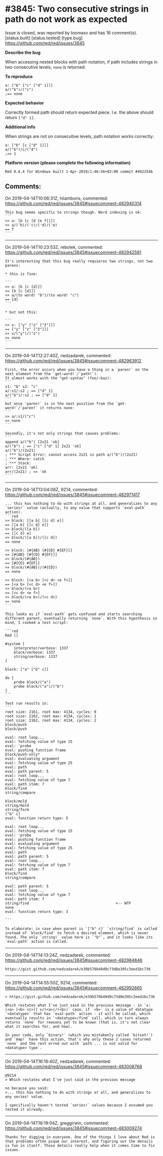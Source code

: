 
#3845: Two consecutive strings in path do not work as expected
================================================================================
Issue is closed, was reported by toomasv and has 16 comment(s).
[status.built] [status.tested] [type.bug]
<https://github.com/red/red/issues/3845>

**Describe the bug**

When accessing nested blocks with path notation, if path includes strings in two consecutive levels, `none` is returned.

**To reproduce**

```
a: ["b" ["c" ["d" 1]]]
a/("b")/("c")
;== none
```

**Expected behavior**

Correctly formed path should return expected piece.
I.e. the above should return `["d" 1]`.

**Additional info**

When strings are not on consecutive levels, path notation works correctly:

```
a: ["b" [c ["d" 1]]]
a/("b")/c/("d")
;== 1
```

**Platform version (please complete the following information)**
```
Red 0.6.4 for Windows built 1-Apr-2019/1:46:56+03:00 commit #4922546
```



Comments:
--------------------------------------------------------------------------------

On 2019-04-14T10:06:31Z, hiiamboris, commented:
<https://github.com/red/red/issues/3845#issuecomment-482940314>

    This bug seems specific to strings though. Word indexing is ok:
    ```
    >> a: [b [c [d [e f]]]]
    >> a/('b)/('c)/('d)/('e)
    == f
    ```

--------------------------------------------------------------------------------

On 2019-04-14T10:23:53Z, rebolek, commented:
<https://github.com/red/red/issues/3845#issuecomment-482942581>

    It's interesting that this bug really requieres two strings, not two parens:
    
    * this is fine:
    
    ```
    >> a: [b [c [d]]]
    == [b [c [d]]]
    >> a/(to word! "b")/(to word! "c")
    == [d]
    ```
    
    * but not this:
    
    ```
    >> x: ["y" ["z" ["ž"]]]
    == ["y" ["z" ["ž"]]]
    >> x/("y")/("z")
    == none
    ```

--------------------------------------------------------------------------------

On 2019-04-14T12:27:40Z, nedzadarek, commented:
<https://github.com/red/red/issues/3845#issuecomment-482963912>

    First, the error occurs when you have a thing in a `paren!` on the next element from the `get-word!`/`path!`).
    It almost works with the "get-syntax" (foo/:baz):
    ```
    s1: "b" s2: "c"
    a/:s1/:s2 ; == ["d" 1]
    a/("b")/:s2 ; == ["d" 1]
    ```
    but once `paren!` is in the next position from the `get-word!`/`paren!` it returns none:
    ```
    >> a/:s1/("c")
    == none
    ```
    
    Secondly, it's not only strings that causes problems:
    ```
    append a/("b") [2x21 'ok]
    a/("b") ; == ["c" ["d" 1] 2x21 'ok]
    a/("b")/(2x21)
    ; *** Script Error: cannot access 2x21 in path a/("b")/(2x21)
    ; *** Where: catch
    ; *** Stack:  
    arr: [2x21 'ok]
    arr/(2x21) ; == 'ok
    ```

--------------------------------------------------------------------------------

On 2019-04-14T13:04:08Z, 9214, commented:
<https://github.com/red/red/issues/3845#issuecomment-482971417>

    ... this has nothing to do with strings at all, and generalizes to any `series!` value (actually, to any value that supports `eval-path` action).
    ```red
    >> block: [[a b] [[c d] e]]
    == [[a b] [[c d] e]]
    >> block/([a b])
    == [[c d] e]
    >> block/([a b])/([c d])
    == none
    
    >> block: [#{AB} [#{CD} #{EF}]]
    == [#{AB} [#{CD} #{EF}]]
    >> block/(#{AB})
    == [#{CD} #{EF}]
    >> block/(#{AB})/(#{CD})
    == none
    
    >> block: [<a b> [<c d> <e f>]]
    == [<a b> [<c d> <e f>]]
    >> block/(<a b>)
    == [<c d> <e f>]
    >> block/(<a b>)/(<c d>)
    == none
    ```
    
    This looks as if `eval-path` gets confused and starts searching different parent, eventually returning `none`. With this hypothesis in mind, I cooked a test script:
    
    ```red
    Red []
    
    #system [
        interpreter/verbose: 1337
        block/verbose: 1337
        string/verbose: 1337
    ]
    
    block: ["a" ["b" c]]
    
    do [
        probe block/("a")
        probe block/("a")/("b")
    ]
    ```
    
    Test run results in:
    ```
    root size: 2161, root max: 4134, cycles: 0
    root size: 2162, root max: 4134, cycles: 1
    root size: 2162, root max: 4134, cycles: 2
    block/push
    block/push
    
    eval: root loop...
    eval: fetching value of type 15
    eval: 'probe
    eval: pushing function frame
    block/push-only*
    eval: evaluating argument
    eval: fetching value of type 25
    eval: path
    eval: path parent: 5
    eval: root loop...
    eval: fetching value of type 7
    eval: path item: 7
    block/find
    string/compare
    
    block/mold
    string/mold
    string/form
    ["b" c]
    eval: function return type: 5
    
    eval: root loop...
    eval: fetching value of type 15
    eval: 'probe
    eval: pushing function frame
    eval: evaluating argument
    eval: fetching value of type 25
    eval: path
    eval: path parent: 5
    eval: root loop...
    eval: fetching value of type 7
    eval: path item: 7
    block/find
    string/compare
    
    eval: path parent: 5
    eval: root loop...
    eval: fetching value of type 7
    eval: path item: 7
    string/find                                        <-- WTF
    none
    eval: function return type: 3
    
    ```
    
    To elaborate: in case when parent is `["b" c]` `string/find` is called instead of `block/find` to fetch a desired element, which is never found. The only `string!` value here is `"b"`, and it looks like its `eval-path` action is called.

--------------------------------------------------------------------------------

On 2019-04-14T14:13:24Z, nedzadarek, commented:
<https://github.com/red/red/issues/3845#issuecomment-482984846>

    https://gist.github.com/nedzadarek/e39b578b49d9c73d8e395c3eed1bc736

--------------------------------------------------------------------------------

On 2019-04-14T14:55:50Z, 9214, commented:
<https://github.com/red/red/issues/3845#issuecomment-482992665>

    > https://gist.github.com/nedzadarek/e39b578b49d9c73d8e395c3eed1bc736
    
    Which restates what I've just said in the previous message - in `x: [<a> [<b> <c>]] x/(<a>)/(<b>)` case, if `<b>` is a value of datatype `<datatype>` that has `eval-path` action - it will be called, which eventually results in `<datatype>/find` call, which in turn always returns `none` for reasons yet to be known (that is, it's not clear what it searches for, and how).
    
    In your code, only `binary!` (which you mistakenly called `bitset!`) and `map!` have this action, that's why only these 2 cases returned `none` and the rest erred out with `path ... is not valid for <datatype> type`.

--------------------------------------------------------------------------------

On 2019-04-14T16:16:40Z, nedzadarek, commented:
<https://github.com/red/red/issues/3845#issuecomment-483008768>

    @9214 
    > Which restates what I've just said in the previous message
    
    no because you said:
    >... this has nothing to do with strings at all, and generalizes to any series! value.
    
    I specifically haven't tested `series!` values because I assumed you tested it already. 
    

--------------------------------------------------------------------------------

On 2019-04-14T16:19:04Z, greggirwin, commented:
<https://github.com/red/red/issues/3845#issuecomment-483009274>

    Thanks for digging in everyone. One of the things I love about Red is that problems often pique our interest, and figuring out the details is fun in itself. Those details really help when it comes time to fix issues.

